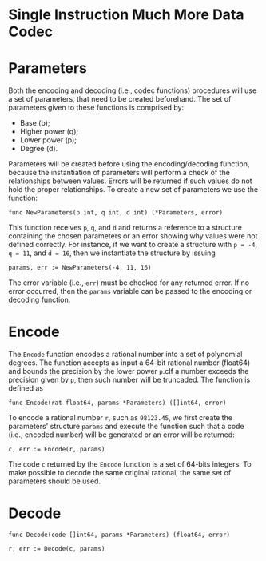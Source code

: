# Single Instruction Much More Data Codec

# Parameters

Both the encoding and decoding (i.e., codec functions) procedures will use a set of parameters, that need to be created beforehand. The set of parameters given to these functions is comprised by:

- Base (b);
- Higher power (q);
- Lower power (p);
- Degree (d).

Parameters will be created before using the encoding/decoding function, because the instantiation of parameters will perform a check of the relationships between values. Errors will be returned if such values do not hold the proper relationships. To create a new set of parameters we use the function:

```golang
func NewParameters(p int, q int, d int) (*Parameters, error)
```

This function receives `p`, `q`, and `d` and returns a reference to a structure containing the chosen parameters or an error showing why values were not defined correctly. For instance, if we want to create a structure with `p = -4`, `q = 11`, and `d = 16`, then we instantiate the structure by issuing

```golang
params, err := NewParameters(-4, 11, 16)
```

The error variable (i.e., `err`) must be checked for any returned error. If no error occurred, then the `params` variable can be passed to the encoding or decoding function.

# Encode

The `Encode` function encodes a rational number into a set of polynomial degrees. The function accepts as input a 64-bit rational number (float64) and bounds the precision by the lower power `p`.cIf a number exceeds the precision given by `p`, then such number will be truncaded. The function is defined as

```golang
func Encode(rat float64, params *Parameters) ([]int64, error)
```

To encode a rational number `r`, such as `98123.45`, we first create the parameters' structure `params` and execute the function such that a code (i.e., encoded number) will be generated or an error will be returned:

```golang
c, err := Encode(r, params)
```

The code `c` returned by the `Encode` function is a set of 64-bits integers. To make possible to decode the same original rational, the same set of parameters should be used.

# Decode

```golang
func Decode(code []int64, params *Parameters) (float64, error)
```

```golang
r, err := Decode(c, params)
```